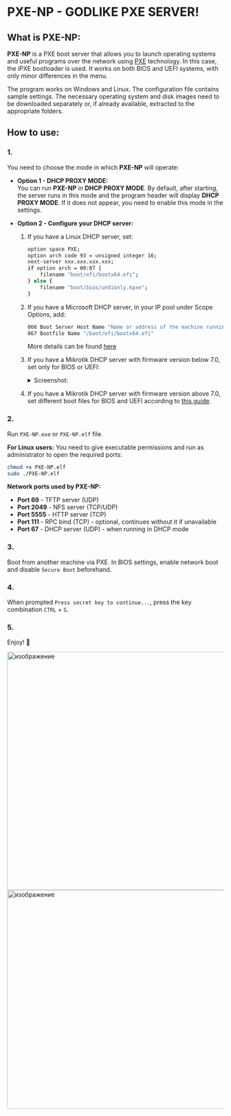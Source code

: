 # PXE-NP - GODLIKE PXE SERVER!  

## What is PXE-NP:
**PXE-NP** is a PXE boot server that allows you to launch operating systems and useful programs over the network using [PXE](https://en.wikipedia.org/wiki/Preboot_Execution_Environment) technology. In this case, the iPXE bootloader is used. It works on both BIOS and UEFI systems, with only minor differences in the menu.

The program works on Windows and Linux. The configuration file contains sample settings. The necessary operating system and disk images need to be downloaded separately or, if already available, extracted to the appropriate folders.  

## How to use:

### 1.
You need to choose the mode in which **PXE-NP** will operate:  
* **Option 1 - DHCP PROXY MODE:**  
    You can run **PXE-NP** in **DHCP PROXY MODE**. By default, after starting, the server runs in this mode and the program header will display **DHCP PROXY MODE**. If it does not appear, you need to enable this mode in the settings.  

* **Option 2 - Configure your DHCP server:**  
    1. If you have a Linux DHCP server, set:  
        ```bash
        option space PXE;
        option arch code 93 = unsigned integer 16;
        next-server xxx.xxx.xxx.xxx;
        if option arch = 00:07 {
            filename "boot/efi/bootx64.efi";
        } else {
            filename "boot/bios/undionly.kpxe";
        }
        ```  
    2. If you have a Microsoft DHCP server, in your IP pool under Scope Options, add:  
       ```bash
       066 Boot Server Host Name "Name or address of the machine running PXE-NP, e.g., 192.168.0.2"
       067 Bootfile Name "/boot/efi/bootx64.efi"
       ```  
       More details can be found [here](https://github.com/leruetkins/tftp-np-light/wiki/%D0%9D%D0%B0%D1%81%D1%82%D1%80%D0%BE%D0%B9%D0%BA%D0%B0-DHCP%E2%80%90%D1%81%D0%B5%D1%80%D0%B2%D0%B5%D1%80-%D0%BD%D0%B0-Windows-Server-2012)  

    3. If you have a Mikrotik DHCP server with firmware version below 7.0, set only for BIOS or UEFI:  
        <details>
        <summary>Screenshot:</summary>
        <img src="https://github.com/leruetkins/tftp-np-light/assets/15270519/026734c3-4a92-453a-ae2d-2c2d8b046961">
        </details>  

    4. If you have a Mikrotik DHCP server with firmware version above 7.0, set different boot files for BIOS and UEFI according to [this guide](./docs/config_mikrotik.md).  

### 2.
Run `PXE-NP.exe` or `PXE-NP.elf` file.

**For Linux users:** You need to give executable permissions and run as administrator to open the required ports:
```bash
chmod +x PXE-NP.elf
sudo ./PXE-NP.elf
```

**Network ports used by PXE-NP:**
- **Port 69** - TFTP server (UDP)
- **Port 2049** - NFS server (TCP/UDP) 
- **Port 5555** - HTTP server (TCP)
- **Port 111** - RPC bind (TCP) - optional, continues without it if unavailable
- **Port 67** - DHCP server (UDP) - when running in DHCP mode  

### 3.
Boot from another machine via PXE. In BIOS settings, enable network boot and disable `Secure Boot` beforehand.  

### 4.
When prompted `Press secret key to continue...`, press the key combination `CTRL` + `S`.  

### 5.
Enjoy! 🎉

<img width="1399" height="554" alt="изображение" src="https://github.com/user-attachments/assets/f6775e3f-68bc-4b9b-9f3b-34e1ec6ffa69" />


<img width="1121" height="509" alt="изображение" src="https://github.com/user-attachments/assets/4c10bf5f-ef2a-4298-972d-1d043c04f671" />


